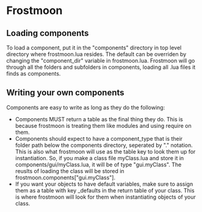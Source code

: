 # Frostmoon
## Loading components
To load a component, put it in the "components" directory in top level directory where frostmoon.lua resides. The default can be overriden by changing the "component_dir" variable in frostmoon.lua. Frostmoon will go through all the folders and subfolders in components, loading all .lua files it finds as components.
## Writing your own components
Components are easy to write as long as they do the following:
- Components MUST return a table as the final thing they do. This is because frostmoon is treating them like modules and using require on them.
- Components should expect to have a component_type that is their folder path below the components directory, seperated by "." notation. This is also what frostmoon will use as the table key to look them up for instantiation. So, if you make a class file myClass.lua and store it in components/gui/myClass.lua, it will be of type "gui.myClass". The reuslts of loading the class will be stored in frostmoon.components["gui.myClass"].
- If you want your objects to have default variables, make sure to assign them as a table with key _defaults in the return table of your class. This is where frostmoon will look for them when instantiating objects of your class.     
